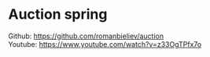 # Auction spring
Github: https://github.com/romanbieliev/auction <br>
Youtube: https://www.youtube.com/watch?v=z33OgTPfx7o
